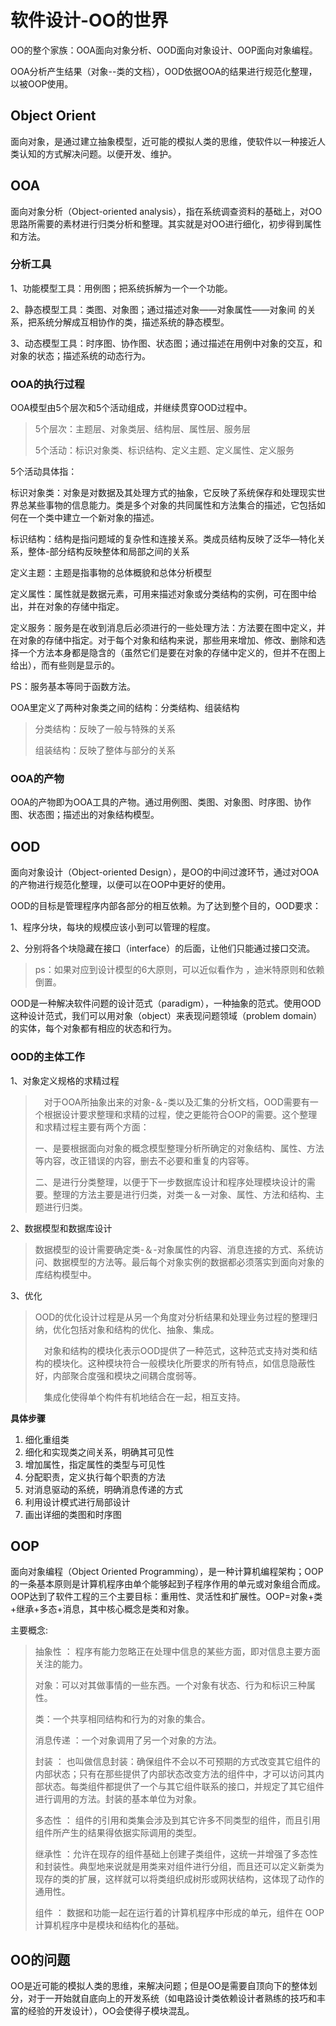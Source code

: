 # 软件设计-OO的世界

OO的整个家族：OOA面向对象分析、OOD面向对象设计、OOP面向对象编程。

OOA分析产生结果（对象--类的文档），OOD依据OOA的结果进行规范化整理，以被OOP使用。

## Object Orient

面向对象，是通过建立抽象模型，近可能的模拟人类的思维，使软件以一种接近人类认知的方式解决问题。以便开发、维护。

## OOA

面向对象分析（Object-oriented analysis），指在系统调查资料的基础上，对OO思路所需要的素材进行归类分析和整理。其实就是对OO进行细化，初步得到属性和方法。



### 分析工具

1、功能模型工具：用例图；把系统拆解为一个一个功能。

2、静态模型工具：类图、对象图；通过描述对象——对象属性——对象间 的关系，把系统分解成互相协作的类，描述系统的静态模型。

3、动态模型工具：时序图、协作图、状态图；通过描述在用例中对象的交互，和对象的状态；描述系统的动态行为。



### OOA的执行过程

OOA模型由5个层次和5个活动组成，并继续贯穿OOD过程中。

> 5个层次：主题层、对象类层、结构层、属性层、服务层
>
> 5个活动：标识对象类、标识结构、定义主题、定义属性、定义服务

5个活动具体指：

标识对象类：对象是对数据及其处理方式的抽象，它反映了系统保存和处理现实世界总某些事物的信息能力。类是多个对象的共同属性和方法集合的描述，它包括如何在一个类中建立一个新对象的描述。

标识结构：结构是指问题域的复杂性和连接关系。类成员结构反映了泛华—特化关系，整体-部分结构反映整体和局部之间的关系

定义主题：主题是指事物的总体概貌和总体分析模型

定义属性：属性就是数据元素，可用来描述对象或分类结构的实例，可在图中给出，并在对象的存储中指定。

定义服务：服务是在收到消息后必须进行的一些处理方法：方法要在图中定义，并在对象的存储中指定。对于每个对象和结构来说，那些用来增加、修改、删除和选择一个方法本身都是隐含的（虽然它们是要在对象的存储中定义的，但并不在图上给出），而有些则是显示的。

PS：服务基本等同于函数方法。



OOA里定义了两种对象类之间的结构：分类结构、组装结构

> 分类结构：反映了一般与特殊的关系
>
> 组装结构：反映了整体与部分的关系

### OOA的产物

OOA的产物即为OOA工具的产物。通过用例图、类图、对象图、时序图、协作图、状态图；描述出的对象结构模型。



## OOD

面向对象设计（Object-oriented Design），是OO的中间过渡环节，通过对OOA的产物进行规范化整理，以便可以在OOP中更好的使用。

OOD的目标是管理程序内部各部分的相互依赖。为了达到整个目的，OOD要求：

1、程序分块，每块的规模应该小到可以管理的程度。

2、分别将各个块隐藏在接口（interface）的后面，让他们只能通过接口交流。

> ps：如果对应到设计模型的6大原则，可以近似看作为 ，迪米特原则和依赖倒置。

OOD是一种解决软件问题的设计范式（paradigm），一种抽象的范式。使用OOD这种设计范式，我们可以用对象（object）来表现问题领域（problem domain）的实体，每个对象都有相应的状态和行为。

### OOD的主体工作

1、对象定义规格的求精过程

> 　对于OOA所抽象出来的对象-＆-类以及汇集的分析文档，OOD需要有一个根据设计要求整理和求精的过程，使之更能符合OOP的需要。这个整理和求精过程主要有两个方面：
>
> ​	一、是要根据面向对象的概念模型整理分析所确定的对象结构、属性、方法等内容，改正错误的内容，删去不必要和重复的内容等。
>
> ​	二、是进行分类整理，以便于下一步数据库设计和程序处理模块设计的需要。整理的方法主要是进行归类，对类一＆一对象、属性、方法和结构、主题进行归类。

2、数据模型和数据库设计

> ​	数据模型的设计需要确定类-＆-对象属性的内容、消息连接的方式、系统访问、数据模型的方法等。最后每个对象实例的数据都必须落实到面向对象的库结构模型中。

3、优化

> OOD的优化设计过程是从另一个角度对分析结果和处理业务过程的整理归纳，优化包括对象和结构的优化、抽象、集成。
>
> 　对象和结构的模块化表示OOD提供了一种范式，这种范式支持对类和结构的模块化。这种模块符合一般模块化所要求的所有特点，如信息隐蔽性好，内部聚合度强和模块之间耦合度弱等。
>
> 　集成化使得单个构件有机地结合在一起，相互支持。



**具体步骤**

1. 细化重组类
2.  细化和实现类之间关系，明确其可见性
3.  增加属性，指定属性的类型与可见性
4.  分配职责，定义执行每个职责的方法
5.  对消息驱动的系统，明确消息传递的方式
6.  利用设计模式进行局部设计
7.  画出详细的类图和时序图



## OOP

面向对象编程（Object Oriented Programming），是一种计算机编程架构；OOP的一条基本原则是计算机程序由单个能够起到子程序作用的单元或对象组合而成。OOP达到了软件工程的三个主要目标：重用性、灵活性和扩展性。OOP=对象+类+继承+多态+消息，其中核心概念是类和对象。

主要概念:

> 抽象性 ： 程序有能力忽略正在处理中信息的某些方面，即对信息主要方面关注的能力。
>
> 对象：可以对其做事情的一些东西。一个对象有状态、行为和标识三种属性。
>
> 类：一个共享相同结构和行为的对象的集合。
>
> 消息传递 ：一个对象调用了另一个对象的方法。
>
> 封装 ： 也叫做信息封装：确保组件不会以不可预期的方式改变其它组件的内部状态；只有在那些提供了内部状态改变方法的组件中，才可以访问其内部状态。每类组件都提供了一个与其它组件联系的接口，并规定了其它组件进行调用的方法。封装的基本单位为对象。
>
> 多态性 ： 组件的引用和类集会涉及到其它许多不同类型的组件，而且引用组件所产生的结果得依据实际调用的类型。
>
> 继承性 ：允许在现存的组件基础上创建子类组件，这统一并增强了多态性和封装性。典型地来说就是用类来对组件进行分组，而且还可以定义新类为现存的类的扩展，这样就可以将类组织成树形或网状结构，这体现了动作的通用性。
>
> 组件 ： 数据和功能一起在运行着的计算机程序中形成的单元，组件在 OOP 计算机程序中是模块和结构化的基础。



## OO的问题

OO是近可能的模拟人类的思维，来解决问题；但是OO是需要自顶向下的整体划分，对于一开始就自底向上的开发系统（如电路设计类依赖设计者熟练的技巧和丰富的经验的开发设计），OO会使得子模块混乱。